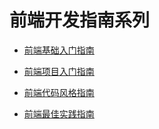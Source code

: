 # 前端开发指南系列

- [前端基础入门指南](https://dondevi.github.io/web-frontend-guide/study-guide/index.html)
- [前端项目入门指南](https://dondevi.github.io/web-frontend-guide/project-guide/index.html)

- [前端代码风格指南](https://dondevi.github.io/web-frontend-guide/style-guide/codestyle.html)
- [前端最佳实践指南](https://dondevi.github.io/web-frontend-guide/style-guide/practice.html)
